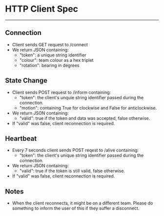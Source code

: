 # HTTP Client Spec
---
## Connection
- Client sends GET request to /connect
- We return JSON containing:
    - "token": a unique string identifier
    - "colour": team colour as a hex triplet
    - "rotation": bearing in degrees
## State Change
- Client sends POST request to /inform containing:
    - "token": the client's unquie string identifier passed during the connection.
    - "motion": containing True for clockwise and False for anticlockwise.
- We return JSON containing:
    - "valid": true if the token and data was accepted, false otherwise.
- If "valid" was false, client reconnection is required.
## Heartbeat
- Every 7 seconds client sends POST reqest to /alive containing:
    - "token": the client's unique string identifier passed during the connection.
- We return JSON containing:
    - "valid": true if the token is still valid, false otherwise.
- If "valid" was false, client reconnection is required.
## Notes
- When the client reconnects, it might be on a different team. Please do something to inform the user of this if they suffer a disconnect.
